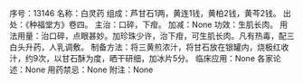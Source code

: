 序号：13146
名称：白灵药
组成：芦甘石1两，黄连1钱，黄柏2钱，黄芩2钱。
出处：《种福堂方》卷四。
主治：口碎，下疳。
加减：None
功效：生肌长肉。
用法用量：治口碎，点眼甚妙。加珍珠少许，治下疳，可生肌长肉。凡有热毒，配三白头升药，人乳调敷。
制备方法：将三黄煎浓汁，将甘石放在银罐内，烧极红收汁，约9次，以甘石酥为度，晒干研细，加冰片5分。
临床应用：None
各家论述：None
用药禁忌：None
附注：None
